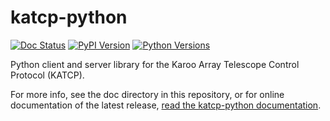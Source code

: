 # katcp-python

[![Doc Status](https://readthedocs.org/projects/katcp-python/badge/?version=latest)](http://katcp-python.readthedocs.io/en/latest)
[![PyPI Version](https://img.shields.io/pypi/v/katcp.svg)](https://pypi.python.org/pypi/katcp)
[![Python Versions](https://img.shields.io/pypi/pyversions/katcp.svg)](https://pypi.python.org/pypi/katcp/)

Python client and server library for the Karoo Array Telescope Control
Protocol (KATCP).

For more info, see the doc directory in this
repository, or for online documentation of the latest release, [read the katcp-python documentation](http://katcp-python.readthedocs.io/en/latest/).
